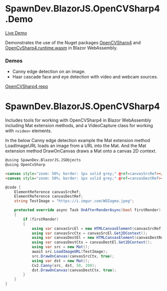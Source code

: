 # SpawnDev.BlazorJS.OpenCVSharp4.Demo

[Live Demo](https://lostbeard.github.io/SpawnDev.BlazorJS.OpenCVSharp4/)

Demonstrates the use of the Nuget packages [OpenCVSharp4](https://www.nuget.org/packages/OpenCvSharp4) and [OpenCvSharp4.runtime.wasm](https://www.nuget.org/packages/OpenCvSharp4.runtime.wasm/) in Blazor WebAssembly. 

### Demos  
- Canny edge detection on an image.
- Haar cascade face and eye detection with video and webcam sources.

[OpenCVSharp4 repo]([OpenCVSharp4](https://github.com/shimat/opencvsharp))

# SpawnDev.BlazorJS.OpenCVSharp4

Includes tools for working with OpenCVSharp4 in Blazor WebAssembly including Mat extension methods, and a VideoCapture class for working with ```<video>``` elements.

In the below Canny edge detection example the Mat extension method LoadImageURL loads an image from a URL into the Mat. And the Mat extension method DrawOnCanvas draws a Mat onto a canvas 2D context.

```html
@using SpawnDev.BlazorJS.JSObjects
@using OpenCvSharp

<canvas style="zoom: 50%; border: 1px solid grey;" @ref=canvasSrcRef></canvas>
<canvas style="zoom: 50%; border: 1px solid grey;" @ref=canvasDestRef></canvas>
```
```cs
@code {
    ElementReference canvasSrcRef;
    ElementReference canvasDestRef;
    string TestImage = "https://i.imgur.com/WOZagma.jpeg";

    protected override async Task OnAfterRenderAsync(bool firstRender)
    {
        if (firstRender)
        {
            using var canvasSrcEl = new HTMLCanvasElement(canvasSrcRef);
            using var canvasSrcCtx = canvasSrcEl.Get2DContext();
            using var canvasDestEl = new HTMLCanvasElement(canvasDestRef);
            using var canvasDestCtx = canvasDestEl.Get2DContext();
            using var src = new Mat();
            await src.LoadImageURL(TestImage);
            src.DrawOnCanvas(canvasSrcCtx, true);
            using var dst = new Mat();
            Cv2.Canny(src, dst, 50, 200);
            dst.DrawOnCanvas(canvasDestCtx, true);
        }
    }
}
```

